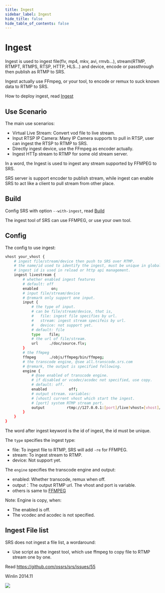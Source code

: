 ```yaml
---
title: Ingest
sidebar_label: Ingest 
hide_title: false
hide_table_of_contents: false
---
```


# Ingest

Ingest is used to ingest file(flv, mp4, mkv, avi, rmvb...), 
stream(RTMP, RTMPT, RTMPS, RTSP, HTTP, HLS...) and device,
encode or passthrough then publish as RTMP to SRS.

Ingest actually use FFmpeg, or your tool, to encode or remux
to suck known data to RTMP to SRS.

How to deploy ingest, read [Ingest](./sample-ingest.md)

## Use Scenario

The main use scenarios:
* Virtual Live Stream: Convert vod file to live stream.
* Input RTSP IP Camera: Many IP Camera supports to pull in RTSP, user can ingest the RTSP to RTMP to SRS.
* Directly ingest device, use the FFmpeg as encoder actually.
* Ingest HTTp stream to RTMP for some old stream server.

In a word, the Ingest is used to ingest any stream supported by FFMPEG to SRS.

SRS server is support encoder to publish stream, while ingest can enable SRS to act like a client to pull 
stream from other place.

## Build

Config SRS with option `--with-ingest`, read [Build](./install.md)

The ingest tool of SRS can use FFMPEG, or use your own tool.

## Config

The config to use ingest:

```bash
vhost your_vhost {
    # ingest file/stream/device then push to SRS over RTMP.
    # the name/id used to identify the ingest, must be unique in global.
    # ingest id is used in reload or http api management.
    ingest livestream {
        # whether enabled ingest features
        # default: off
        enabled      on;
        # input file/stream/device
        # @remark only support one input.
        input {
            # the type of input.
            # can be file/stream/device, that is,
            #   file: ingest file specifies by url.
            #   stream: ingest stream specifeis by url.
            #   device: not support yet.
            # default: file
            type    file;
            # the url of file/stream.
            url     ./doc/source.flv;
        }
        # the ffmpeg 
        ffmpeg      ./objs/ffmpeg/bin/ffmpeg;
        # the transcode engine, @see all.transcode.srs.com
        # @remark, the output is specified following.
        engine {
            # @see enabled of transcode engine.
            # if disabled or vcodec/acodec not specified, use copy.
            # default: off.
            enabled          off;
            # output stream. variables:
            # [vhost] current vhost which start the ingest.
            # [port] system RTMP stream port.
            output          rtmp://127.0.0.1:[port]/live?vhost=[vhost]/livestream;
        }
    }
}
```

The word after ingest keyword is the id of ingest, the id must be unique.

The `type` specifies the ingest type:
* file: To ingest file to RTMP, SRS will add `-re` for FFMPEG.
* stream: To ingest stream to RTMP.
* device: Not support yet.

The `engine` specifies the transcode engine and output:
* enabled: Whether transcode, remux when off.
* output：The output RTMP url. The vhost and port is variable.
* others is same to [FFMPEG](./ffmpeg.md)

Note: Engine is copy, when:
* The enabled is off.
* The vcodec and acodec is not specified.

## Ingest File list

SRS does not ingest a file list, a wordaround:
* Use script as the ingest tool, which use ffmpeg to copy file to RTMP stream one by one.

Read https://github.com/ossrs/srs/issues/55

Winlin 2014.11

![](https://ossrs.io/gif/v1/sls.gif?site=ossrs.io&path=/lts/doc/en/v6/ingest)


